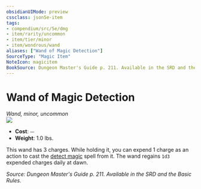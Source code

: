 ```yaml
---
obsidianUIMode: preview
cssclass: json5e-item
tags:
- compendium/src/5e/dmg
- item/rarity/uncommon
- item/tier/minor
- item/wondrous/wand
aliases: ["Wand of Magic Detection"]
SourceType: "Magic Item"
NoteIcon: magicitem
BookSource: Dungeon Master's Guide p. 211. Available in the SRD and the Basic Rules.
---
```

# Wand of Magic Detection
*Wand, minor, uncommon*  
![](/2-Mechanics/CLI/items/img/wand-of-magic-detection.webp#right)  

- **Cost**: ⏤
- **Weight**: 1.0 lbs.

This wand has 3 charges. While holding it, you can expend 1 charge as an action to cast the [detect magic](/2-Mechanics/CLI/spells/detect-magic.md) spell from it. The wand regains `1d3` expended charges daily at dawn.

*Source: Dungeon Master's Guide p. 211. Available in the SRD and the Basic Rules.*